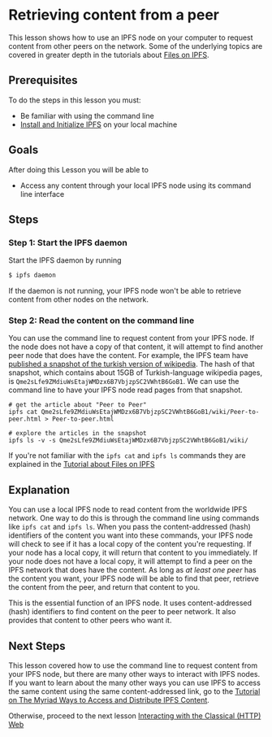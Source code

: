 # Retrieving content from a peer

This lesson shows how to use an IPFS node on your computer to request content from other peers on the network. Some of the underlying topics are covered in greater depth in the tutorials about [Files on IPFS](https://github.com/CoreyLin/ipfs-primer/tree/bab50d1b22ae297b07c3c7d729b0ad2ba500b795/going-online/lessons/files-on-ipfs/README.md).

## Prerequisites

To do the steps in this lesson you must:

* Be familiar with using the command line
* [Install and Initialize IPFS](../install-ipfs/) on your local machine

## Goals

After doing this Lesson you will be able to

* Access any content through your local IPFS node using its command line interface

## Steps

### Step 1: Start the IPFS daemon

Start the IPFS daemon by running

```bash
$ ipfs daemon
```

If the daemon is not running, your IPFS node won't be able to retrieve content from other nodes on the network.

### Step 2: Read the content on the command line

You can use the command line to request content from your IPFS node. If the node does not have a copy of that content, it will attempt to find another peer node that does have the content. For example, the IPFS team have [published a snapshot of the turkish version of wikipedia](https://ipfs.io/blog/24-uncensorable-wikipedia/). The hash of that snapshot, which contains about 15GB of Turkish-language wikipedia pages, is `Qme2sLfe9ZMdiuWsEtajWMDzx6B7VbjzpSC2VWhtB6GoB1`. We can use the command line to have your IPFS node read pages from that snapshot.

```text
# get the article about "Peer to Peer"
ipfs cat Qme2sLfe9ZMdiuWsEtajWMDzx6B7VbjzpSC2VWhtB6GoB1/wiki/Peer-to-peer.html > Peer-to-peer.html

# explore the articles in the snapshot
ipfs ls -v -s Qme2sLfe9ZMdiuWsEtajWMDzx6B7VbjzpSC2VWhtB6GoB1/wiki/
```

If you're not familiar with the `ipfs cat` and `ipfs ls` commands they are explained in the [Tutorial about Files on IPFS](../files-on-ipfs/)

## Explanation

You can use a local IPFS node to read content from the worldwide IPFS network. One way to do this is through the command line using commands like `ipfs cat` and `ipfs ls`. When you pass the content-addressed \(hash\) identifiers of the content you want into these commands, your IPFS node will check to see if it has a local copy of the content you're requesting. If your node has a local copy, it will return that content to you immediately. If your node does not have a local copy, it will attempt to find a peer on the IPFS network that does have the content. As long as _at least one peer_ has the content you want, your IPFS node will be able to find that peer, retrieve the content from the peer, and return that content to you.

This is the essential function of an IPFS node. It uses content-addressed \(hash\) identifiers to find content on the peer to peer network. It also provides that content to other peers who want it.

## Next Steps

This lesson covered how to use the command line to request content from your IPFS node, but there are many other ways to interact with IPFS nodes. If you want to learn about the many other ways you can use IPFS to access the same content using the same content-addressed link, go to the [Tutorial on The Myriad Ways to Access and Distribute IPFS Content](./).

Otherwise, proceed to the next lesson [Interacting with the Classical \(HTTP\) Web](../classical-web/)

